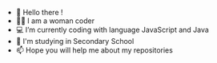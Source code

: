 - 👋 Hello there !
- :ok_woman: I am a woman coder
- :computer: I’m currently coding with language JavaScript and Java
- :school: I'm studying in Secondary School
- 📫 Hope you will help me about my repositories


